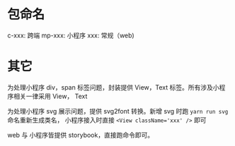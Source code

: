 # 包命名

c-xxx: 跨端
mp-xxx: 小程序
xxx: 常规（web)

# 其它
为处理小程序 div，span 标签问题，封装提供 View，Text 标签。所有涉及小程序相关一律采用 View， Text

为处理小程序 svg 展示问题，提供 svg2font 转换。新增 svg 时跑 `yarn run svg` 命名重新生成类名，
小程序接入时直接 `<View className='xxx' />` 即可

web 与 小程序皆提供 storybook，直接跑命令即可。
